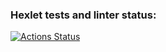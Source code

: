 ### Hexlet tests and linter status:
[![Actions Status](https://github.com/st1ssssss/typescript-project-81/actions/workflows/hexlet-check.yml/badge.svg)](https://github.com/st1ssssss/typescript-project-81/actions)